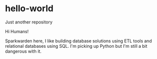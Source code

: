 # hello-world
Just another repository

Hi Humans!

Sparkwarden here, I like building database solutions using ETL tools and relational databases using SQL. 
I'm picking up Python but I'm still a bit dangerous with it.

